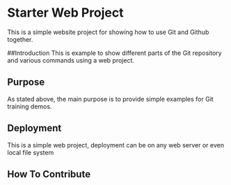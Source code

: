 # Starter Web Project

This is a simple website project for 
showing how to  use Git and Github together.

##Introduction 
This is example to show different parts
of the Git repository and various commands 
using a web project.


## Purpose

As stated above, the main purpose is to 
provide simple examples for Git training 
demos.


## Deployment

This is a simple web project, deployment
can be on any web server or even local 
file system 
## How To Contribute
